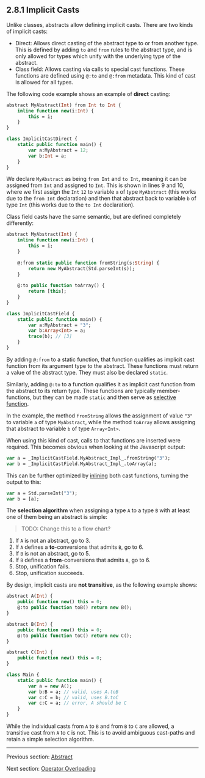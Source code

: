 ## 2.8.1 Implicit Casts

Unlike classes, abstracts allow defining implicit casts. There are two kinds of implicit casts:



* Direct: Allows direct casting of the abstract type to or from another type. This is defined by adding `to` and `from` rules to the abstract type, and is only allowed for types which unify with the underlying type of the abstract.
* Class field: Allows casting via calls to special cast functions. These functions are defined using `@:to` and `@:from` metadata. This kind of cast is allowed for all types.


The following code example shows an example of **direct** casting:

```haxe
abstract MyAbstract(Int) from Int to Int {
	inline function new(i:Int) {
		this = i;
	}
}

class ImplicitCastDirect {
	static public function main() {
		var a:MyAbstract = 12;
		var b:Int = a;
	}
}
```
We declare `MyAbstract` as being `from Int` and `to Int`, meaning it can be assigned from `Int` and assigned to `Int`. This is shown in lines 9 and 10, where we first assign the `Int` `12` to variable `a` of type `MyAbstract` (this works due to the `from Int` declaration) and then that abstract back to variable `b` of type `Int` (this works due to the `to Int` declaration).

Class field casts have the same semantic, but are defined completely differently:

```haxe
abstract MyAbstract(Int) {
	inline function new(i:Int) {
		this = i;
	}
	
	@:from static public function fromString(s:String) {
		return new MyAbstract(Std.parseInt(s));
	}
	
	@:to public function toArray() {
		return [this];
	}
}

class ImplicitCastField {
	static public function main() {
		var a:MyAbstract = "3";
		var b:Array<Int> = a;
		trace(b); // [3]
	}
}
```
By adding `@:from` to a static function, that function qualifies as implicit cast function from its argument type to the abstract. These functions must return a value of the abstract type. They must also be declared `static`.

Similarly, adding `@:to` to a function qualifies it as implicit cast function from the abstract to its return type. These functions are typically member-functions, but they can be made `static` and then serve as [selective function](2.8.4-Selective_Functions.md).

In the example, the method `fromString` allows the assignment of value `"3"` to variable `a` of type `MyAbstract`, while the method `toArray` allows assigning that abstract to variable `b` of type `Array<Int>`.

When using this kind of cast, calls to that functions are inserted were required. This becomes obvious when looking at the Javascript output:

```haxe
var a = _ImplicitCastField.MyAbstract_Impl_.fromString("3");
var b = _ImplicitCastField.MyAbstract_Impl_.toArray(a);
```
This can be further optimized by [inlining](4.4.2-Inline.md) both cast functions, turning the output to this:

```haxe
var a = Std.parseInt("3");
var b = [a];
```
The **selection algorithm** when assigning a type `A` to a type `B` with at least one of them being an abstract is simple:

>TODO: Change this to a flow chart?




1. If `A` is not an abstract, go to 3.
2. If `A` defines a **to**-conversions that admits `B`, go to 6.
3. If `B` is not an abstract, go to 5.
4. If `B` defines a **from**-conversions that admits `A`, go to 6.
5. Stop, unification fails.
6. Stop, unification succeeds.


By design, implicit casts are **not transitive**, as the following example shows:

```haxe
abstract A(Int) {
	public function new() this = 0;
	@:to public function toB() return new B();
}

abstract B(Int) {
	public function new() this = 0;
	@:to public function toC() return new C();	
}

abstract C(Int) {
	public function new() this = 0;	
}

class Main {
	static public function main() {
		var a = new A();
		var b:B = a; // valid, uses A.toB
		var c:C = b; // valid, uses B.toC
		var c:C = a; // error, A should be C
	}
}
```
While the individual casts from `A` to `B` and from `B` to `C` are allowed, a transitive cast from `A` to `C` is not. This is to avoid ambiguous cast-paths and retain a simple selection algorithm.

---

Previous section: [Abstract](2.8-Abstract.md)

Next section: [Operator Overloading](2.8.2-Operator_Overloading.md)